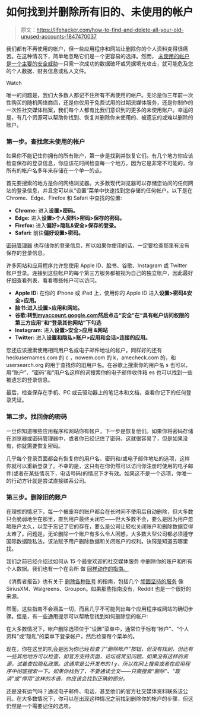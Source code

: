# 如何找到并删除所有旧的、未使用的帐户

> 原文：<https://lifehacker.com/how-to-find-and-delete-all-your-old-unused-accounts-1847470037>

我们都有不再使用的帐户，但一些应用程序和网站让删除你的个人资料变得很痛苦。在这种情况下，简单地忽略它们是一个更容易的选择。然而， [未使用的帐户是一个主要的安全威胁](https://lifehacker.com/remove-apps-linked-to-your-facebook-account-that-youre-1844251401)—只需一次成功的数据破坏或凭据填充攻击，就可能危及您的个人数据、财务信息或私人文件。

Watch

唯一的问题是，我们大多数人都记不住所有不再使用的帐户。无论是你三年前一次性购买的随机网络商店，还是你仅用于免费试用的过期流媒体服务，还是你制作的一次性社交媒体档案，我们每个人都有比我们意识到的更多的未使用账户。幸运的是，有几个资源可以帮助你找到、恢复并删除你未使用的、被遗忘的或难以删除的账户。

### 第一步。查找您未使用的帐户

如果你不能记住你拥有的所有账户，第一步是找到并恢复它们。有几个地方你应该检查保存的登录信息，你应该花时间检查每一个地方，因为它是非常不可能的，你所有的帐户名多年来存储在一个单一的点。

首先要搜索的地方是你的网络浏览器。大多数现代浏览器可以存储您访问的任何网站的登录信息，并且您可以从“设置”菜单中快速找到您存储的任何帐户。以下是在 Chrome、Edge、Firefox 和 Safari 中查找的位置:

*   **Chrome:** 进入**设置>密码。**
*   **Edge:** 进入**设置>个人资料>密码>保存的密码。**
*   **Firefox:** 进入**偏好>隐私&安全>保存的登录。**
*   **Safari:** 前往**偏好设置>密码。**

[密码管理器](https://lifehacker.com/the-five-best-password-managers-5529133) 也存储你的登录信息，所以如果你使用的话，一定要检查那里有没有保存的登录信息。

许多网站和应用程序允许您使用 Apple ID、脸书、谷歌、Instagram 或 Twitter 帐户登录。连接到这些帐户的每个第三方服务都被视为自己的独立帐户，因此最好仔细查看列表，看看哪些帐户可以访问。

*   **Apple ID:** 在你的 iPhone 或 iPad 上，使用你的 Apple ID 进入**设置>密码&安全>应用。**
*   **脸书:**进入**设置>应用和网站。**
*   **谷歌:**转到[myaccount.google.com](https://myaccount.google.com/)然后点击**“安全”**在“具有帐户访问权限的第三方应用”和**“登录其他网站”下勾选**
*   **Instagram:** 进入**设置>安全>应用** **&网站**
*   **Twitter:** 进入**设置和隐私>账户>应用和会话>连接的应用。**

您还应该搜索使用相同用户名或电子邮件地址的帐户。同样好的还有 heckusernames.com 的 c ，nowem.com 的 k，amecheck.com 的，和 usersearch.org 的用于查找你的旧用户名。在谷歌上搜索你的用户名 s 也可以，用“账户”、“密码”和“用户名这样的词搜索你的电子邮件收件箱 es 也可以找到一些被遗忘的登录信息。

最后，检查保存在手机、PC 或云驱动器上的笔记本和文档，查看你记下的任何登录凭证。

### 第二步。找回你的密码

一旦你知道哪些应用程序和网站你有帐户，下一步是恢复他们。如果你将密码存储在浏览器或密码管理器中，或者你已经记住了密码，这就很容易了，但是如果没有，你就需要恢复密码。

几乎每个登录页面都会有恢复你的用户名、密码和/或电子邮件地址的选项，这样你就可以重新登录了。不幸的是，这只有在你仍然可以访问你注册时使用的电子邮件(或者在某些情况下，电话号码)的情况下才有效。如果这不是一个选项，你唯一的行动方针就是尝试直接联系公司。

### 第三步。删除旧的账户

在理想的情况下，每一个被废弃的账户都会在长时间不使用后自动删除，但大多数只会脆弱地坐在那里，直到用户最终关闭它——但大多数不会，要么是因为用户忽略账户太久，以至于忘记了它的存在，要么是公司让轻松关闭账户和删除数据变得太难了。问题是，无论删除一个账户有多么令人困惑，大多数大型公司都必须遵守国际数据隐私法，该法赋予用户删除数据和关闭账户的权利。诀窍是知道去哪里找。

我们之前已经介绍过如何从 15 个最受欢迎的社交媒体服务 中删除你的账户和所有个人数据。我们也有一个在会所 做 [同样动作的指南。](https://lifehacker.com/how-to-delete-your-clubhouse-account-because-its-not-a-1846861630)

《消费者报告》也有关于 [删除各种账号](https://www.consumerreports.org/privacy/how-to-delete-online-accounts-you-no-longer-need/) 的指南，包括几个 [顽固坚持的服务](https://www.consumerreports.org/digital-security/tips-for-closing-hard-to-delete-online-accounts-a6499479986/) 像 SiriusXM、Walgreens、Groupon。如果那些指南没有，Reddit 也是一个很好的来源。

然而，这些指南不会涵盖一切，而且几乎不可能列出每个应用程序或网站的确切步骤。但是，有一些通用提示可以帮助您找到如何删除您的帐户:

在大多数情况下，帐户删除选项位于“设置”菜单中，通常位于标有“帐户”、“个人资料”或“隐私”的菜单下登录帐户，然后检查每个菜单的。

现在，你在这里的机会是因为你已经*检查了“删除帐户”按钮，但没有找到，但还有一些其他地方可以检查，如官方支持页面，论坛或常见问题。如果没有这样的资源，试着查找隐私政策。这通常是公开发布的 l y，所以在网上搜索或者在应用程序中彻底搜索一下。如果你找到了，不要通读全文——只需搜索“删除”、“取消”或“停用”这样的术语，你应该会找到正确的部分。*

还是没有运气吗？通过电子邮件、电话，甚至他们的官方社交媒体资料联系该公司。在大多数情况下，你可以在出现这种情况之前找到删除你的帐户的步骤，但这仍然是一个需要记住的选项。
